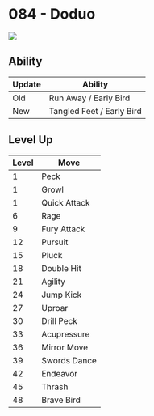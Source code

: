 # 084 - Doduo
![][084]

## Ability

Update | Ability
---    | ---
Old    | Run Away / Early Bird
New    | Tangled Feet / Early Bird

## Level Up

Level | Move
---   | ---
  1   | Peck
  1   | Growl
  1   | Quick Attack
  6   | Rage
  9   | Fury Attack
 12   | Pursuit
 15   | Pluck
 18   | Double Hit
 21   | Agility
 24   | Jump Kick
 27   | Uproar
 30   | Drill Peck
 33   | Acupressure
 36   | Mirror Move
 39   | Swords Dance
 42   | Endeavor
 45   | Thrash
 48   | Brave Bird

[084]: ../img/pokemon/084.png
